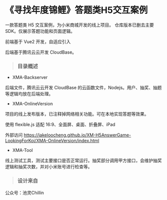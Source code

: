 # 《寻找年度锦鲤》答题类H5交互案例
一款答题类 H5 交互案例，为小米商城开发的线上项目。
仓库版本已删去主要 SDK。仅展示答题功能和页面逻辑。

前端基于 Vue2 开发，自适应引入 

后端基于腾讯云云开发 CloudBase。

>### 目录概述
- XMA-Backserver 

后端文件，腾讯云云开发 CloudBase 的云函数文件，Nodejs。用户、抽奖、抽题等逻辑均放在后端处理。

- XMA-OnlineVersion

项目的线上发布版本，已注释掉网络相关功能。可在本地实现答题等效果。

使用 flexible.js 适配 16:9、全面屏、桌面、折叠屏、iPad

外部访问 https://jakeloocheng.github.io/XM-H5AnswerGame-LookingForKoi/XMA-OnlineVersion/index.html

- XMA-Tool

线上测试工具，测试主要接口是否正常运行。抽奖部分调用甲方接口，会维护抽奖逻辑和抽奖次数，并对小米账号进行检查等。

>### 设计来自
公众号：池灵Chillin
